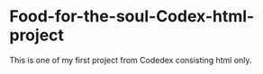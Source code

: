 # Food-for-the-soul-Codex-html-project
This is one of my first project from Codedex consisting html only.
